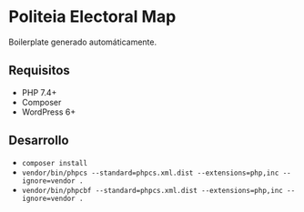 # Politeia Electoral Map

Boilerplate generado automáticamente.

## Requisitos
- PHP 7.4+
- Composer
- WordPress 6+

## Desarrollo
- `composer install`
- `vendor/bin/phpcs --standard=phpcs.xml.dist --extensions=php,inc --ignore=vendor .`
- `vendor/bin/phpcbf --standard=phpcs.xml.dist --extensions=php,inc --ignore=vendor .`
